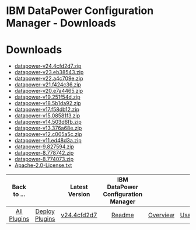 
IBM DataPower Configuration Manager - Downloads
===============================================

# Downloads

- [datapower-v24.4cfd2d7.zip](https://github.com/ibm-datapower/datapower-configuration-manager/releases/download/24/datapower-v24.4cfd2d7.zip)
- [datapower-v23.eb38543.zip](https://raw.githubusercontent.com/UrbanCode/IBM-UCD-PLUGINS/main/files/datapower/datapower-v23.eb38543.zip)
- [datapower-v22.a4c709e.zip](https://raw.githubusercontent.com/UrbanCode/IBM-UCD-PLUGINS/main/files/datapower/datapower-v22.a4c709e.zip)
- [datapower-v21.f424c36.zip](https://raw.githubusercontent.com/UrbanCode/IBM-UCD-PLUGINS/main/files/datapower/datapower-v21.f424c36.zip)
- [datapower-v20.e7a4465.zip](https://raw.githubusercontent.com/UrbanCode/IBM-UCD-PLUGINS/main/files/datapower/datapower-v20.e7a4465.zip)
- [datapower-v19.251f54d.zip](https://raw.githubusercontent.com/UrbanCode/IBM-UCD-PLUGINS/main/files/datapower/datapower-v19.251f54d.zip)
- [datapower-v18.5b1da92.zip](https://raw.githubusercontent.com/UrbanCode/IBM-UCD-PLUGINS/main/files/datapower/datapower-v18.5b1da92.zip)
- [datapower-v17.f58db12.zip](https://raw.githubusercontent.com/UrbanCode/IBM-UCD-PLUGINS/main/files/datapower/datapower-v17.f58db12.zip)
- [datapower-v15.08581f3.zip](https://raw.githubusercontent.com/UrbanCode/IBM-UCD-PLUGINS/main/files/datapower/datapower-v15.08581f3.zip)
- [datapower-v14.503d6fb.zip](https://raw.githubusercontent.com/UrbanCode/IBM-UCD-PLUGINS/main/files/datapower/datapower-v14.503d6fb.zip)
- [datapower-v13.376a68e.zip](https://raw.githubusercontent.com/UrbanCode/IBM-UCD-PLUGINS/main/files/datapower/datapower-v13.376a68e.zip)
- [datapower-v12.c005a5c.zip](https://raw.githubusercontent.com/UrbanCode/IBM-UCD-PLUGINS/main/files/datapower/datapower-v12.c005a5c.zip)
- [datapower-v11.ed48d3a.zip](https://raw.githubusercontent.com/UrbanCode/IBM-UCD-PLUGINS/main/files/datapower/datapower-v11.ed48d3a.zip)
- [datapower-9.827594.zip](https://raw.githubusercontent.com/UrbanCode/IBM-UCD-PLUGINS/main/files/datapower/datapower-9.827594.zip)
- [datapower-8.778742.zip](https://raw.githubusercontent.com/UrbanCode/IBM-UCD-PLUGINS/main/files/datapower/datapower-8.778742.zip)
- [datapower-8.774073.zip](https://raw.githubusercontent.com/UrbanCode/IBM-UCD-PLUGINS/main/files/datapower/datapower-8.774073.zip)
- [Apache-2.0-License.txt](https://raw.githubusercontent.com/UrbanCode/IBM-UCD-PLUGINS/main/files/datapower/Apache-2.0-License.txt)

|Back to ...||Latest Version|IBM DataPower Configuration Manager ||||
| :---: | :---: | :---: | :---: | :---: | :---: | :---: |
|[All Plugins](../../index.md)|[Deploy Plugins](../README.md)|[v24.4cfd2d7](https://github.com/ibm-datapower/datapower-configuration-manager/releases/download/24/datapower-v24.4cfd2d7.zip)|[Readme](README.md)|[Overview](overview.md)|[Usage](usage.md)|[Steps](steps.md)|
